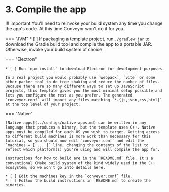 # 3. Compile the app

!!! important 
    You'll need to reinvoke your build system any time you change the app's code. At this time Conveyor won't do it for you.

=== "JVM"
    * [ ] If packaging a template project, run `./gradlew jar` to download the Gradle build tool and compile the app to a portable JAR. Otherwise, invoke your build system of choice.

=== "Electron"

    * [ ] Run `npm install` to download Electron for development purposes.
    
    In a real project you would probably use `webpack`, `vite` or some other packer tool to do tree shaking and reduce the number of files. Because there are so many different ways to set up JavaScript projects, this template gives you the most minimal setup possible and lets you configure the rest as you prefer. The generated `conveyor.conf` will import any files matching `*.{js,json,css,html}` at the top level of your project. 

=== "Native"

    [Native apps](../configs/native-apps.md) can be written in any language that produces a binary, but the template uses C++. Native apps must be compiled for each OS you wish to target. Getting access to different build machines is more work than necessary for this tutorial, so you should now edit `conveyor.conf` and edit the `machines = [ ... ]` line, changing the contents of the list to reflect which platform(s) you're using and will compile the app for.
    
    Instructions for how to build are in the `README.md` file. It's a conventional CMake build system of the kind widely used in the C++ ecosystem, so we won't go into details here.
    
    * [ ] Edit the machines key in the `conveyor.conf` file.
    * [ ] Follow the build instructions in `README.md` to create the binaries.

<script>var tutorialSection = 3;</script>
